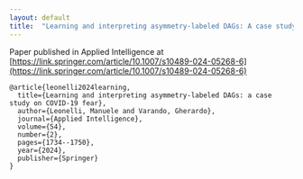 ```yaml
---
layout: default
title:  "Learning and interpreting asymmetry-labeled DAGs: A case study on COVID-19 fear published in Applied Intelligence"
---
```



Paper published in Applied Intelligence at [https://link.springer.com/article/10.1007/s10489-024-05268-6](https://link.springer.com/article/10.1007/s10489-024-05268-6)


```
@article{leonelli2024learning,
  title={Learning and interpreting asymmetry-labeled DAGs: a case study on COVID-19 fear},
  author={Leonelli, Manuele and Varando, Gherardo},
  journal={Applied Intelligence},
  volume={54},
  number={2},
  pages={1734--1750},
  year={2024},
  publisher={Springer}
}
```

